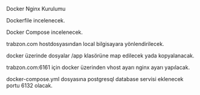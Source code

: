 Docker Nginx Kurulumu

Dockerfile incelenecek.

Docker Compose incelenecek.

trabzon.com hostdosyasından local bilgisayara yönlendirilecek.

docker üzerinde dosyalar /app klasörüne map edilecek yada kopyalanacak.

trabzon.com:6161 için docker üzerinden vhost ayarı nginx ayarı yapılacak.

docker-compose.yml dosyasına postgresql database servisi eklenecek portu 6132 olacak.

















